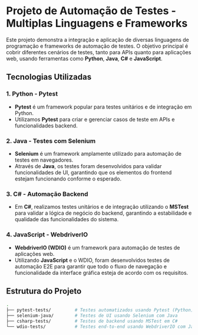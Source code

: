 # Projeto de Automação de Testes - Multiplas Linguagens e Frameworks

Este projeto demonstra a integração e aplicação de diversas linguagens de programação e frameworks de automação de testes. O objetivo principal é cobrir diferentes cenários de testes, tanto para APIs quanto para aplicações web, usando ferramentas como **Python**, **Java**, **C#** e **JavaScript**.

## Tecnologias Utilizadas

### 1. Python - Pytest
- **Pytest** é um framework popular para testes unitários e de integração em Python.
- Utilizamos **Pytest** para criar e gerenciar casos de teste em APIs e funcionalidades backend.

### 2. Java - Testes com Selenium
- **Selenium** é um framework amplamente utilizado para automação de testes em navegadores.
- Através de **Java**, os testes foram desenvolvidos para validar funcionalidades de UI, garantindo que os elementos do frontend estejam funcionando conforme o esperado.
  
### 3. C# - Automação Backend
- Em **C#**, realizamos testes unitários e de integração utilizando o **MSTest** para validar a lógica de negócio do backend, garantindo a estabilidade e qualidade das funcionalidades do sistema.
  
### 4. JavaScript - WebdriverIO
- **WebdriverIO (WDIO)** é um framework para automação de testes de aplicações web.
- Utilizando **JavaScript** e o WDIO, foram desenvolvidos testes de automação E2E para garantir que todo o fluxo de navegação e funcionalidade da interface gráfica esteja de acordo com os requisitos.

## Estrutura do Projeto

```bash
.
├── pytest-tests/         # Testes automatizados usando Pytest (Python)
├── selenium-java/        # Testes de UI usando Selenium com Java
├── csharp-tests/         # Testes de backend usando MSTest em C#
└── wdio-tests/           # Testes end-to-end usando WebdriverIO com JavaScript

